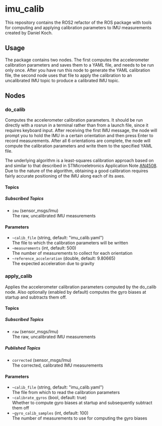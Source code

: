 # imu_calib

This repository contains the ROS2 refactor of the ROS package with tools for computing and applying calibration parameters to IMU measurements created by Daniel Koch.

## Usage
The package contains two nodes. The first computes the accelerometer calibration parameters and saves them to a YAML file, and needs to be run only once. After you have run this node to generate the YAML calibration file, the second node uses that file to apply the calibration to an uncalibrated IMU topic to produce a calibrated IMU topic.

## Nodes

### do_calib
Computes the accelerometer calibration parameters. It should be run directly with a rosrun in a terminal rather than from a launch file, since it requires keyboard input. After receiving the first IMU message, the node will prompt you to hold the IMU in a certain orientation and then press Enter to record measurements. After all 6 orientations are complete, the node will compute the calibration parameters and write them to the specified YAML file.

The underlying algorithm is a least-squares calibration approach based on and similar to that described in STMicroeletronics Application Note [AN4508](http://www.st.com/content/ccc/resource/technical/document/application_note/a0/f0/a0/62/3b/69/47/66/DM00119044.pdf/files/DM00119044.pdf/jcr:content/translations/en.DM00119044.pdf). Due to the nature of the algorithm, obtaining a good calibration requires fairly accurate positioning of the IMU along each of its axes.

#### Topics

##### Subscribed Topics
- `imu` (sensor_msgs/Imu) <br>
  The raw, uncalibrated IMU measurements

#### Parameters
- `~calib_file` (string, default: "imu_calib.yaml") <br>
  The file to which the calibration parameters will be written
- `~measurements` (int, default: 500) <br>
  The number of measurements to collect for each orientation
- `~reference_acceleration` (double, default: 9.80665) <br>
  The expected acceleration due to gravity

### apply_calib
Applies the accelerometer calibration parameters computed by the do_calib node. Also optionally (enabled by default) computes the gyro biases at startup and subtracts them off.

#### Topics

##### Subscribed Topics
- `raw` (sensor_msgs/Imu) <br>
  The raw, uncalibrated IMU measurements

##### Published Topics
- `corrected` (sensor_msgs/Imu) <br>
  The corrected, calibrated IMU measurements

#### Parameters
- `~calib_file` (string, default: "imu_calib.yaml") <br>
  The file from which to read the calibration parameters
- `~calibrate_gyros` (bool, default: true) <br>
  Whether to compute gyro biases at startup and subsequently subtract them off
- `~gyro_calib_samples` (int, default: 100) <br>
  The number of measurements to use for computing the gyro biases
